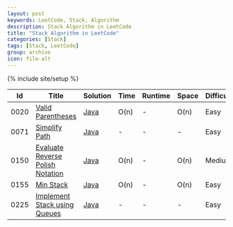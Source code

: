 ```yaml
---
layout: post
keywords: LeetCode, Stack, Algorithm
description: Stack Algorithm in LeetCode
title: "Stack Algorithm in LeetCode"
categories: [Stack]
tags: [Stack, LeetCode]
group: archive
icon: file-alt
---
```

{% include site/setup %}

|Id  | Title  | Solution   | Time | Runtime |  Space | Difficulty  | Catagory|
 ------------ | ------------ | ------------ | ------------ | ------------ | ------------ | ------------ | ------------
|0020|[Valid Parentheses](https://leetcode.com/problems/valid-parentheses/) | [Java](https://e.srl/leetcode-20/)  | O(n) |-| O(n)  |  Easy |Stack|
|0071|[Simplify Path](https://leetcode.com/problems/simplify-path/) | [Java](https://e.srl/leetcode-71/)  |-|-|-|  Easy |Stack|
|0150|[Evaluate Reverse Polish Notation](https://leetcode.com/problems/evaluate-reverse-polish-notation/) | [Java](https://e.srl/leetcode-150/)  | O(n) |-| O(n)  |  Medium |Stack|
|0155|[Min Stack](https://leetcode.com/problems/min-stack) | [Java](https://e.srl/leetcode-155/)  | O(n) |-| O(n)  |  Easy |Stack|
|0225|[Implement Stack using Queues](https://leetcode.com/problems/implement-stack-using-queues/) | [Java](https://e.srl/leetcode-225/)  |-|-|-|  Easy |Stack|










